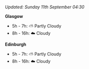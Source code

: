 *Updated: Sunday 11th September 04:30*

**Glasgow**

* 5h - 7h: :partly_sunny: Partly Cloudy
* 8h - 16h: :cloud: Cloudy

**Edinburgh**

* 5h - 7h: :partly_sunny: Partly Cloudy
* 8h - 16h: :cloud: Cloudy
